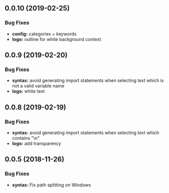 <a name="0.0.10"></a>

## 0.0.10 (2019-02-25)

### Bug Fixes

- **config:** categories + keywords
- **logo:** outline for white background context

<a name="0.0.9"></a>

## 0.0.9 (2019-02-20)

### Bug Fixes

- **syntax:** avoid generating import statements when selecting text which is not a valid variable name
- **logo:** white text

<a name="0.0.8"></a>

## 0.0.8 (2019-02-19)

### Bug Fixes

- **syntax:** avoid generating import statements when selecting text which contains "\n"
- **logo:** add transparency

<a name="0.0.5"></a>

## 0.0.5 (2018-11-26)

### Bug Fixes

- **syntax:** Fix path splitting on Windows
